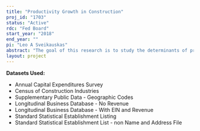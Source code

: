```yaml
---
title: "Productivity Growth in Construction"
proj_id: "1703"
status: "Active"
rdc: "Fed Board"
start_year: "2018"
end_year: ""
pi: "Leo A Sveikauskas"
abstract: "The goal of this research is to study the determinants of productivity growth in construction. Using data from the Census of Construction, and from the new construction-related Producer Price Index developed at the Bureau of Labor Statistics, we will develop new methods and better estimates of productivity for the construction sector. We will develop establishment-level measures of multifactor productivity and labor productivity, and we will investigate how a variety of factors, such as establishment size, industry, location, regulation, and the presence of undocumented immigrants, influence observed productivity. In addition, we examine some elements of productivity dynamics, examining what proportion of productivity growth occurs in existing establishments and the productivity performance of establishments that enter or exit. "
layout: project
---
```


**Datasets Used:**

  - Annual Capital Expenditures Survey 
  - Census of Construction Industries 
  - Supplementary Public Data - Geographic Codes 
  - Longitudinal Business Database - No Revenue 
  - Longitudinal Business Database - With EIN and Revenue 
  - Standard Statistical Establishment Listing 
  - Standard Statistical Establishment List - non Name and Address File 


